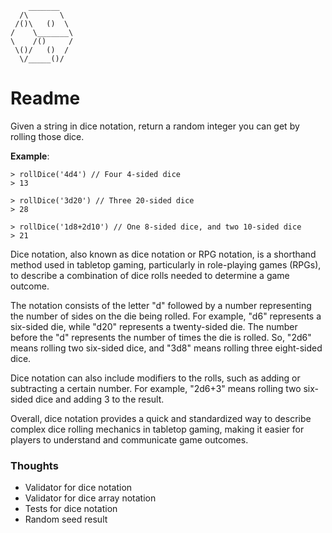 ﻿```
    _______            
  /\       \           
 /()\   ()  \          
/    \_______\         
\    /()     /         
 \()/   ()  /          
  \/_____()/
```

# Readme

Given a string in dice notation, return a random integer you can get by rolling those dice.

**Example**:
```
> rollDice('4d4') // Four 4-sided dice
> 13

> rollDice('3d20') // Three 20-sided dice
> 28

> rollDice('1d8+2d10') // One 8-sided dice, and two 10-sided dice
> 21
```

Dice notation, also known as dice notation or RPG notation, is a shorthand method used in tabletop gaming, particularly in role-playing games (RPGs), to describe a combination of dice rolls needed to determine a game outcome.

The notation consists of the letter "d" followed by a number representing the number of sides on the die being rolled. For example, "d6" represents a six-sided die, while "d20" represents a twenty-sided die. The number before the "d" represents the number of times the die is rolled. So, "2d6" means rolling two six-sided dice, and "3d8" means rolling three eight-sided dice.

Dice notation can also include modifiers to the rolls, such as adding or subtracting a certain number. For example, "2d6+3" means rolling two six-sided dice and adding 3 to the result.

Overall, dice notation provides a quick and standardized way to describe complex dice rolling mechanics in tabletop gaming, making it easier for players to understand and communicate game outcomes.

### Thoughts

* Validator for dice notation
* Validator for dice array notation
* Tests for dice notation
* Random seed result